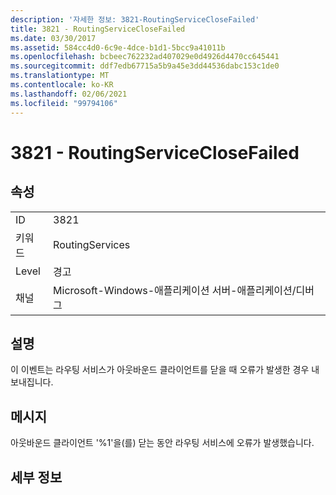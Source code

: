 ```yaml
---
description: '자세한 정보: 3821-RoutingServiceCloseFailed'
title: 3821 - RoutingServiceCloseFailed
ms.date: 03/30/2017
ms.assetid: 584cc4d0-6c9e-4dce-b1d1-5bcc9a41011b
ms.openlocfilehash: bcbeec762232ad407029e0d4926d4470cc645441
ms.sourcegitcommit: ddf7edb67715a5b9a45e3dd44536dabc153c1de0
ms.translationtype: MT
ms.contentlocale: ko-KR
ms.lasthandoff: 02/06/2021
ms.locfileid: "99794106"
---
```

# <a name="3821---routingserviceclosefailed"></a>3821 - RoutingServiceCloseFailed

## <a name="properties"></a>속성  
  
|||  
|-|-|  
|ID|3821|  
|키워드|RoutingServices|  
|Level|경고|  
|채널|Microsoft-Windows-애플리케이션 서버-애플리케이션/디버그|  
  
## <a name="description"></a>설명  

 이 이벤트는 라우팅 서비스가 아웃바운드 클라이언트를 닫을 때 오류가 발생한 경우 내보내집니다.  
  
## <a name="message"></a>메시지  

 아웃바운드 클라이언트 '%1'을(를) 닫는 동안 라우팅 서비스에 오류가 발생했습니다.  
  
## <a name="details"></a>세부 정보
